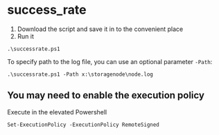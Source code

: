 # success_rate

1. Download the script and save it in to the convenient place
2. Run it
```
.\successrate.ps1
```

To specify path to the log file, you can use an optional parameter `-Path`:
```
.\successrate.ps1 -Path x:\storagenode\node.log
```

## You may need to enable the execution policy
Execute in the elevated Powershell
```
Set-ExecutionPolicy -ExecutionPolicy RemoteSigned
```
